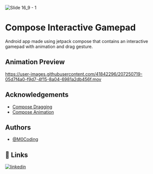 ![Slide 16_9 - 1](https://user-images.githubusercontent.com/41842296/207250843-615976f2-ef5f-4607-991e-59195c3ed39e.png)

# Compose Interactive Gamepad

Android app made using jetpack compose that contains an interactive gamepad with animation and drag gesture.



## Animation Preview

https://user-images.githubusercontent.com/41842296/207250719-05d7f4a0-f9d7-4f15-8a04-6981a2db456f.mov


## Acknowledgements

 - [Compose Dragging](https://developer.android.com/jetpack/compose/gestures#dragging)
 - [Compose Animation](https://developer.android.com/jetpack/compose/animation)


## Authors

- [@M0Coding](https://www.github.com/M0Coding)


## 🔗 Links
[![linkedin](https://img.shields.io/badge/linkedin-0A66C2?style=for-the-badge&logo=linkedin&logoColor=white)](https://www.linkedin.com/in/mohamed-benrejeb/)
